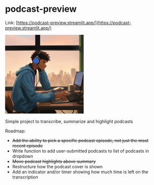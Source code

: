 # podcast-preview
Link: [https://podcast-preview.streamlit.app/](https://podcast-preview.streamlit.app/)

<img src="music-pod-summaries.jpg" alt="Music Pod Summaries" height="256"/>

Simple project to transcribe, summarize and highlight podcasts

Roadmap:
- ~~Add the ability to pick a specific podcast episode, not just the most recent episode~~
- Write function to add user-submitted podcasts to list of podcasts in dropdown
- ~~Move podcast highlights above summary~~
- Restructure how the podcast cover is shown
- Add an indicator and/or timer showing how much time is left on the transcription
